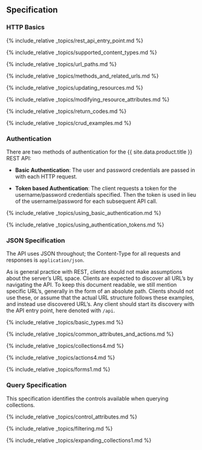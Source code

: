 ## Specification

### HTTP Basics

{% include_relative _topics/rest_api_entry_point.md %}

{% include_relative _topics/supported_content_types.md %}

{% include_relative _topics/url_paths.md %}

{% include_relative _topics/methods_and_related_urls.md %}

{% include_relative _topics/updating_resources.md %}

{% include_relative _topics/modifying_resource_attributes.md %}

{% include_relative _topics/return_codes.md %}

{% include_relative _topics/crud_examples.md %}

### Authentication

There are two methods of authentication for the {{ site.data.product.title }} REST
API:

  - **Basic Authentication**: The user and password credentials are
    passed in with each HTTP request.

  - **Token based Authentication**: The client requests a token for the
    username/password credentials specified. Then the token is used in
    lieu of the username/password for each subsequent API call.

{% include_relative _topics/using_basic_authentication.md %}

{% include_relative _topics/using_authentication_tokens.md %}

### JSON Specification

The API uses JSON throughout; the Content-Type for all requests and
responses is `application/json`.

As is general practice with REST, clients should not make assumptions
about the server’s URL space. Clients are expected to discover all URL’s
by navigating the API. To keep this document readable, we still mention
specific URL’s, generally in the form of an absolute path. Clients
should not use these, or assume that the actual URL structure follows
these examples, and instead use discovered URL’s. Any client should
start its discovery with the API entry point, here denoted with `/api`.

{% include_relative _topics/basic_types.md %}

{% include_relative _topics/common_attributes_and_actions.md %}

{% include_relative _topics/collections4.md %}

{% include_relative _topics/actions4.md %}

{% include_relative _topics/forms1.md %}

### Query Specification

This specification identifies the controls available when querying
collections.

{% include_relative _topics/control_attributes.md %}

{% include_relative _topics/filtering.md %}

{% include_relative _topics/expanding_collections1.md %}
